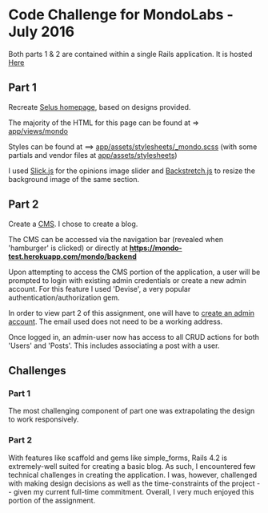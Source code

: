 # Code Challenge for MondoLabs - July 2016

Both parts 1 & 2 are contained within a single Rails application. It is hosted [Here](https://mondo-test.herokuapp.com/)

## Part 1

Recreate [Selus homepage](https://mondo-test.herokuapp.com/), based on designs provided.

The majority of the HTML for this page can be found at => [app/views/mondo](https://github.com/RossWittenberg/mondo-test/tree/master/app/views/mondo)

Styles can be found at ==> [app/assets/stylesheets/_mondo.scss](https://github.com/RossWittenberg/mondo-test/blob/master/app/assets/stylesheets/_mondo.scss) (with some partials and vendor files at [app/assets/stylesheets](https://github.com/RossWittenberg/mondo-test/tree/master/app/assets/stylesheets))

I used [Slick.js](https://kenwheeler.github.io/slick/) for the opinions image slider and [Backstretch.js](http://srobbin.com/jquery-plugins/backstretch/) to resize the background image of the same section.

## Part 2

Create a [CMS](https://mondo-test.herokuapp.com/mondo/backend). I chose to create a blog. 

The CMS can be accessed via the navigation bar (revealed when 'hamburger' is clicked) or directly at **https://mondo-test.herokuapp.com/mondo/backend**

Upon attempting to access the CMS portion of the application, a user will be prompted to login with existing admin credentials or create a new admin account. For this feature I used 'Devise', a very popular authentication/authorization gem. 

In order to view part 2 of this assignment, one will have to [create an admin account](https://mondo-test.herokuapp.com/admins/sign_up). The email used does not need to be a working address. 

Once logged in, an admin-user now has access to all CRUD actions for both 'Users' and 'Posts'. This includes associating a post with a user. 

## Challenges

### Part 1

The most challenging component of part one was extrapolating the design to work responsively. 

### Part 2

With features like scaffold and gems like simple_forms, Rails 4.2 is extremely-well suited for creating a basic blog. As such, I encountered few technical challenges in creating the application. I was, however, challenged with making design decisions as well as the time-constraints of the project -- given my current full-time commitment. Overall, I very much enjoyed this portion of the assignment.  
